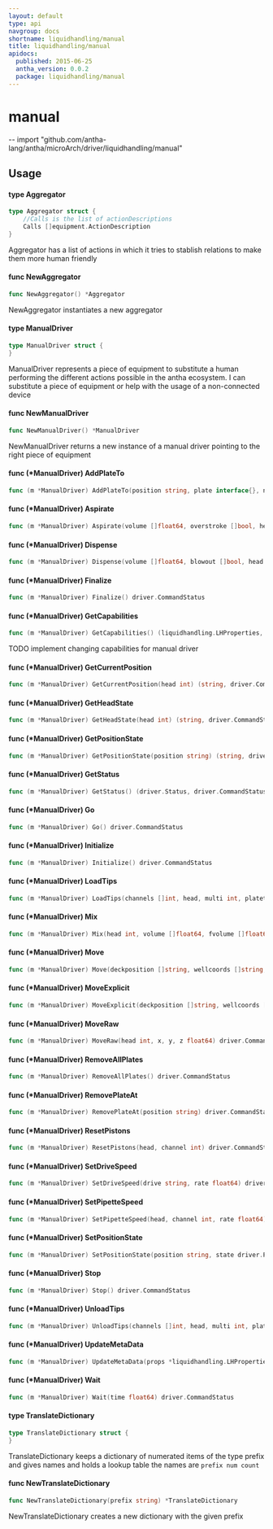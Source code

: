 ```yaml
---
layout: default
type: api
navgroup: docs
shortname: liquidhandling/manual
title: liquidhandling/manual
apidocs:
  published: 2015-06-25
  antha_version: 0.0.2
  package: liquidhandling/manual
---
```

# manual
--
    import "github.com/antha-lang/antha/microArch/driver/liquidhandling/manual"


## Usage

#### type Aggregator

```go
type Aggregator struct {
	//Calls is the list of actionDescriptions
	Calls []equipment.ActionDescription
}
```

Aggregator has a list of actions in which it tries to stablish relations to make
them more human friendly

#### func  NewAggregator

```go
func NewAggregator() *Aggregator
```
NewAggregator instantiates a new aggregator

#### type ManualDriver

```go
type ManualDriver struct {
}
```

ManualDriver represents a piece of equipment to substitute a human performing
the different actions possible in the antha ecosystem. I can substitute a piece
of equipment or help with the usage of a non-connected device

#### func  NewManualDriver

```go
func NewManualDriver() *ManualDriver
```
NewManualDriver returns a new instance of a manual driver pointing to the right
piece of equipment

#### func (*ManualDriver) AddPlateTo

```go
func (m *ManualDriver) AddPlateTo(position string, plate interface{}, name string) driver.CommandStatus
```

#### func (*ManualDriver) Aspirate

```go
func (m *ManualDriver) Aspirate(volume []float64, overstroke []bool, head int, multi int, platetype []string, what []string, llf []bool) driver.CommandStatus
```

#### func (*ManualDriver) Dispense

```go
func (m *ManualDriver) Dispense(volume []float64, blowout []bool, head int, multi int, platetype []string, what []string, llf []bool) driver.CommandStatus
```

#### func (*ManualDriver) Finalize

```go
func (m *ManualDriver) Finalize() driver.CommandStatus
```

#### func (*ManualDriver) GetCapabilities

```go
func (m *ManualDriver) GetCapabilities() (liquidhandling.LHProperties, driver.CommandStatus)
```
TODO implement changing capabilities for manual driver

#### func (*ManualDriver) GetCurrentPosition

```go
func (m *ManualDriver) GetCurrentPosition(head int) (string, driver.CommandStatus)
```

#### func (*ManualDriver) GetHeadState

```go
func (m *ManualDriver) GetHeadState(head int) (string, driver.CommandStatus)
```

#### func (*ManualDriver) GetPositionState

```go
func (m *ManualDriver) GetPositionState(position string) (string, driver.CommandStatus)
```

#### func (*ManualDriver) GetStatus

```go
func (m *ManualDriver) GetStatus() (driver.Status, driver.CommandStatus)
```

#### func (*ManualDriver) Go

```go
func (m *ManualDriver) Go() driver.CommandStatus
```

#### func (*ManualDriver) Initialize

```go
func (m *ManualDriver) Initialize() driver.CommandStatus
```

#### func (*ManualDriver) LoadTips

```go
func (m *ManualDriver) LoadTips(channels []int, head, multi int, platetype, position, well []string) driver.CommandStatus
```

#### func (*ManualDriver) Mix

```go
func (m *ManualDriver) Mix(head int, volume []float64, fvolume []float64, platetype []string, cycles []int, multi int, prms map[string]interface{}) driver.CommandStatus
```

#### func (*ManualDriver) Move

```go
func (m *ManualDriver) Move(deckposition []string, wellcoords []string, reference []int, offsetX, offsetY, offsetZ []float64, plate_type []string, head int) driver.CommandStatus
```

#### func (*ManualDriver) MoveExplicit

```go
func (m *ManualDriver) MoveExplicit(deckposition []string, wellcoords []string, reference []int, offsetX, offsetY, offsetZ []float64, plate_type []*wtype.LHPlate, head int) driver.CommandStatus
```

#### func (*ManualDriver) MoveRaw

```go
func (m *ManualDriver) MoveRaw(head int, x, y, z float64) driver.CommandStatus
```

#### func (*ManualDriver) RemoveAllPlates

```go
func (m *ManualDriver) RemoveAllPlates() driver.CommandStatus
```

#### func (*ManualDriver) RemovePlateAt

```go
func (m *ManualDriver) RemovePlateAt(position string) driver.CommandStatus
```

#### func (*ManualDriver) ResetPistons

```go
func (m *ManualDriver) ResetPistons(head, channel int) driver.CommandStatus
```

#### func (*ManualDriver) SetDriveSpeed

```go
func (m *ManualDriver) SetDriveSpeed(drive string, rate float64) driver.CommandStatus
```

#### func (*ManualDriver) SetPipetteSpeed

```go
func (m *ManualDriver) SetPipetteSpeed(head, channel int, rate float64) driver.CommandStatus
```

#### func (*ManualDriver) SetPositionState

```go
func (m *ManualDriver) SetPositionState(position string, state driver.PositionState) driver.CommandStatus
```

#### func (*ManualDriver) Stop

```go
func (m *ManualDriver) Stop() driver.CommandStatus
```

#### func (*ManualDriver) UnloadTips

```go
func (m *ManualDriver) UnloadTips(channels []int, head, multi int, platetype, position, well []string) driver.CommandStatus
```

#### func (*ManualDriver) UpdateMetaData

```go
func (m *ManualDriver) UpdateMetaData(props *liquidhandling.LHProperties) driver.CommandStatus
```

#### func (*ManualDriver) Wait

```go
func (m *ManualDriver) Wait(time float64) driver.CommandStatus
```

#### type TranslateDictionary

```go
type TranslateDictionary struct {
}
```

TranslateDictionary keeps a dictionary of numerated items of the type prefix and
gives names and holds a lookup table the names are `prefix num count`

#### func  NewTranslateDictionary

```go
func NewTranslateDictionary(prefix string) *TranslateDictionary
```
NewTranslateDictionary creates a new dictionary with the given prefix
